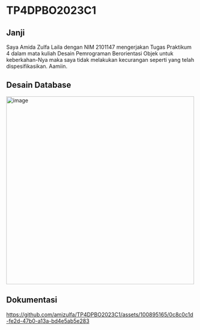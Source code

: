 # TP4DPBO2023C1

## Janji
Saya Amida Zulfa Laila dengan NIM 2101147 mengerjakan Tugas Praktikum 4 dalam mata kuliah Desain Pemrograman Berorientasi Objek untuk keberkahan-Nya maka saya tidak melakukan kecurangan seperti yang telah dispesifikasikan. Aamiin.

## Desain Database
<img width="500" alt="image" src="https://github.com/amizulfa/TP4DPBO2023C1/assets/100895165/1dd0c06c-b3b7-4f83-b788-3bb62ea66a9b">

## Dokumentasi
https://github.com/amizulfa/TP4DPBO2023C1/assets/100895165/0c8c0c1d-fe2d-47b0-a13a-bd4e5ab5e283

